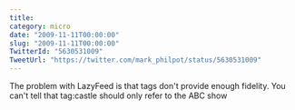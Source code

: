 ```yaml
---
title: 
category: micro
date: "2009-11-11T00:00:00"
slug: "2009-11-11T00:00:00"
TwitterId: "5630531009"
TweetUrl: "https://twitter.com/mark_philpot/status/5630531009"
---
```


The problem with LazyFeed is that tags don't provide enough fidelity. You can't
tell that tag:castle should only refer to the ABC show
